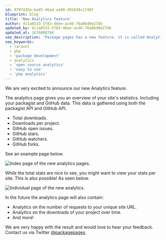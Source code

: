```yaml
---
id: 9797d35e-ba45-46ad-aa90-301630c1748f
blueprint: blog
title: 'New Analytics feature'
author: dc1a6533-5f83-46ee-ac46-76a06d0e27db
updated_by: dc1a6533-5f83-46ee-ac46-76a06d0e27db
updated_at: 1676888784
seo_description: 'Package pages has a new feature. it is called Analytics. It helps you as an open-source developer gather insights into how your packages are doing.'
seo_keywords:
  - laravel
  - php
  - 'package development'
  - analytics
  - 'open source analytics'
  - 'easy to use'
  - 'php analytics'
---
```

<div class="text-left pt-8">
    <p class="pt-8">
        We are very excited to announce our new Analytics feature.
    </p>
    <p class="pt-8">
        The analytics page gives you an overview of your site's statistics.
        Including your packagist and GitHub data.
        This data is gathered using both the packagist API and GitHub API.
        <ul class="mt-4 list-disc ml-5">
            <li>
                Total downloads.
            </li>
            <li>
                Downloads per project.
            </li>
            <li>
                GitHub open issues.
            </li>
            <li>
                GitHub stars.
            </li>
            <li>
                GitHub watchers.
            </li>
            <li>
                GitHub forks.
            </li>
        </ul>
        See an example page below.
    </p>
    <img src="/assets/stats-index.png" alt="Index page of the new analytics pages.">
    <p class="pt-8">
        While the total stats are nice to see, you might want to view your stats per site. 
        This is also possible! As seen below.
    </p>
    <img src="/assets/stats-show.png" alt="Individual page of the new analytics.">
    <p class="pt-8">
        In the future the analytics page will also contain:
        <ul class="mt-4 list-disc ml-5">
            <li>
                Analytics on the number of requests to your unique site URL.
            </li>
            <li>
                Analytics on the downloads of your project over time.
            </li>
            <li>
                And more!
            </li>
        </ul>
    </p>
    <p class="pt-8">
        We are very happy with the result and would love to hear your feedback. Contact us via Twitter 
        <a href="https://twitter.com/packagepages" class="underline">@packagepages</a>.
    </p>
</div>
